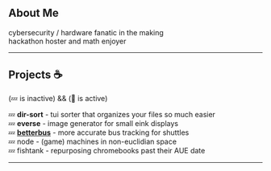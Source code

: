 ## About Me

cybersecurity / hardware fanatic in the making  
hackathon hoster and math enjoyer  

----

## Projects ☕

(💤 is inactive) && (🔧 is active)

💤 **dir-sort** - tui sorter that organizes your files so much easier  
💤 **everse** - image generator for small eink displays  
💤 [**betterbus**](https://github.com/pormonto/betterbus) - more accurate bus tracking for shuttles  
💤 node - (game) machines in non-euclidian space  
💤 fishtank - repurposing chromebooks past their AUE date  

----
<!--
## ❤️‍🔥 _Stats_ ❤️‍🔥

### ✨ _this week_ ✨  
 
x - - - - - - [🟦🟦🟦🟦🟦🟦⬛⬛⬛⬛] (6/10) $\in$ psets  
codes - - [🟦⬛⬛⬛⬛⬛⬛⬛⬛⬛] (1/10) hrs   
chals - - - [⬛⬛⬛⬛⬛⬛⬛⬛⬛⬛] (0/10) hrs  

### 🍓 _all time_ 🍓  
[Mathematics](https://github.com/pormonto/Mathematics) 🪄 - - - - - - - - - - - - - - - - - 0 problems solved  
Competative Programming ⚡️ - - - - - 0 problems solved  
CTFs 🚩 - - - - - - - - - - - - - - - - - - - - - - - 0 blood taken 🩸

-->



<!--
**pormonto/pormonto** is a ✨ _special_ ✨ repository because its `README.md` (this file) appears on your GitHub profile.

Here are some ideas to get you started:

- 🔭 I’m currently working on ...
- 🌱 I’m currently learning ...
- 👯 I’m looking to collaborate on ...
- 🤔 I’m looking for help with ...
- 💬 Ask me about ...
- 📫 How to reach me: ...
- 😄 Pronouns: ...
- ⚡ Fun fact: ...
-->
